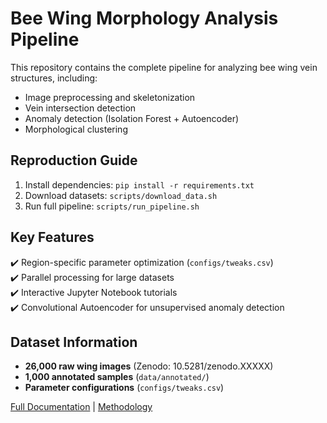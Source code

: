 # Bee Wing Morphology Analysis Pipeline


This repository contains the complete pipeline for analyzing bee wing vein structures, including:
- Image preprocessing and skeletonization
- Vein intersection detection
- Anomaly detection (Isolation Forest + Autoencoder)
- Morphological clustering

## Reproduction Guide
1. Install dependencies: `pip install -r requirements.txt`
2. Download datasets: `scripts/download_data.sh`
3. Run full pipeline: `scripts/run_pipeline.sh`

## Key Features
✔️ Region-specific parameter optimization (`configs/tweaks.csv`)  
✔️ Parallel processing for large datasets  
✔️ Interactive Jupyter Notebook tutorials  
✔️ Convolutional Autoencoder for unsupervised anomaly detection

## Dataset Information
- **26,000 raw wing images** (Zenodo: 10.5281/zenodo.XXXXX)
- **1,000 annotated samples** (`data/annotated/`)
- **Parameter configurations** (`configs/tweaks.csv`)

[Full Documentation](docs/reproduction-guide.md) | [Methodology](docs/methodology.md)
